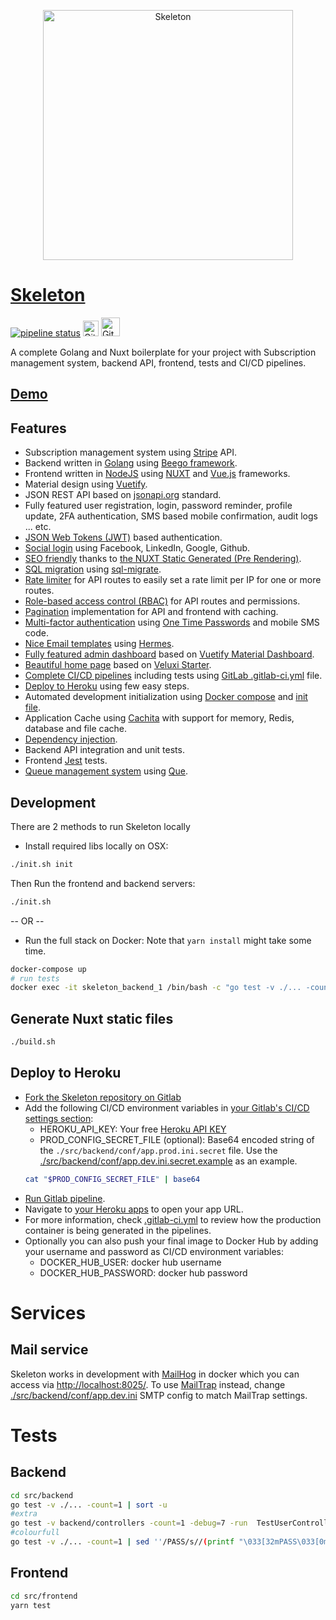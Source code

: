 <p align="center">
    <a href="https://skeleton-gadelkareem.herokuapp.com/">
        <img src="./binary/logo/logo.svg" width="400" alt="Skeleton">
    </a>
</p>

# [Skeleton](https://skeleton-gadelkareem.herokuapp.com/)
[![pipeline status](https://gitlab.com/gadelkareem/skeleton/badges/master/pipeline.svg)](https://gitlab.com/gadelkareem/skeleton/commits/master) <a href="https://github.com/gadelkareem/skeleton"><img src="https://github.githubassets.com/images/modules/logos_page/Octocat.png" width="25" height="25" alt="Github Mirror"></a> <a href="https://gitlab.com/gadelkareem/skeleton"><img src="https://about.gitlab.com/images/press/logo/png/gitlab-icon-rgb.png" width="30" height="30" alt="Github Mirror"></a>


A complete Golang and Nuxt boilerplate for your project with Subscription management system, backend API, frontend, tests and CI/CD pipelines.

## [Demo](https://skeleton-gadelkareem.herokuapp.com/)

## Features
- Subscription management system using [Stripe](https://stripe.com/) API.
- Backend written in [Golang](https://golang.org/) using [Beego framework](https://beego.me/).
- Frontend written in [NodeJS](https://nodejs.org/en/) using [NUXT](https://nuxtjs.org/) and [Vue.js](https://vuejs.org/) frameworks.
- Material design using [Vuetify](https://vuetifyjs.com/).
- JSON REST API based on [jsonapi.org](https://jsonapi.org/) standard.
- Fully featured user registration, login, password reminder, profile update, 2FA authentication, SMS based mobile confirmation, audit logs ... etc.
- [JSON Web Tokens (JWT)](https://jwt.io/) based authentication.
- [Social login](./src/backend/services/SocialAuthService.go) using Facebook, LinkedIn, Google, Github.
- [SEO friendly](https://en.wikipedia.org/wiki/Search_engine_optimization) thanks to [the NUXT Static Generated (Pre Rendering)](https://nuxtjs.org/guide/#static-generated-pre-rendering).
- [SQL migration](./src/backend/migrations/sql) using [sql-migrate](https://github.com/rubenv/sql-migrate).
- [Rate limiter](./src/backend/limiter) for API routes to easily set a rate limit per IP for one or more routes.
- [Role-based access control (RBAC)](./src/backend/rbac) for API routes and permissions.
- [Pagination](./src/backend/utils/paginator) implementation for API and frontend with caching.
- [Multi-factor authentication](./src/backend/services/AuthenticatorService.go) using [One Time Passwords](https://github.com/pquerna/otp) and mobile SMS code.
- [Nice Email templates](./src/backend/services/EmailService.go) using [Hermes](https://github.com/matcornic/hermes).
- [Fully featured admin dashboard](./src/frontend/src/pages/dashboard) based on [Vuetify Material Dashboard](https://demos.creative-tim.com/vuetify-material-dashboard/?partner=116160&ref=vuetifyjs.com#/).
- [Beautiful home page](./src/frontend/src/pages/index.vue) based on [Veluxi Starter](https://github.com/ilhammeidi/veluxi-starter).
- [Complete CI/CD pipelines](https://gitlab.com/gadelkareem/skeleton/-/pipelines) including tests using [GitLab .gitlab-ci.yml](.gitlab-ci.yml) file.
- [Deploy to Heroku](#deploy-to-heroku) using few easy steps.
- Automated development initialization using [Docker compose](./docker-compose.yml) and [init file](./init.sh).
- Application Cache using [Cachita](https://github.com/gadelkareem/cachita) with support for memory, Redis, database and file cache.
- [Dependency injection](./src/backend/di/Container.go).
- Backend API integration and unit tests.
- Frontend [Jest](https://github.com/facebook/jest) tests.
- [Queue management system](./src/backend/queue) using [Que](https://github.com/gadelkareem/que).

## Development

There are 2 methods to run Skeleton locally

- Install required libs locally on OSX:
```bash
./init.sh init
```
Then Run the frontend and backend servers:
```bash
./init.sh
```
-- OR --
- Run the full stack on Docker:
Note that `yarn install` might take some time.
```bash
docker-compose up
# run tests
docker exec -it skeleton_backend_1 /bin/bash -c "go test -v ./... -count=1 | sort -u"
```





## Generate Nuxt static files
```bash
./build.sh
```


## Deploy to Heroku
- [Fork the Skeleton repository on Gitlab](https://gitlab.com/gadelkareem/skeleton/-/forks/new)
- Add the following CI/CD environment variables in [your Gitlab's CI/CD settings section](https://gitlab.com/help/ci/variables/README#custom-environment-variables):
    - HEROKU_API_KEY: Your free [Heroku API KEY](https://dashboard.heroku.com/account)
    - PROD_CONFIG_SECRET_FILE (optional): Base64 encoded string of the `./src/backend/conf/app.prod.ini.secret` file. Use the [./src/backend/conf/app.dev.ini.secret.example](./src/backend/conf/app.dev.ini.secret.example) as an example. 
    ```bash 
    cat "$PROD_CONFIG_SECRET_FILE" | base64
    ```
- [Run Gitlab pipeline](https://docs.gitlab.com/ee/ci/pipelines/#run-a-pipeline-manually).
- Navigate to [your Heroku apps](https://dashboard.heroku.com/apps) to open your app URL.
- For more information, check [.gitlab-ci.yml](.gitlab-ci.yml) to review how the production container is being generated in the pipelines.
- Optionally you can also push your final image to Docker Hub by adding your username and password as CI/CD environment variables:
    - DOCKER_HUB_USER: docker hub username
    - DOCKER_HUB_PASSWORD: docker hub password

# Services
## Mail service
Skeleton works in development with [MailHog](https://github.com/mailhog/MailHog) in docker which you can access via [http://localhost:8025/](http://localhost:8025/). To use [MailTrap](https://mailtrap.io/) instead, change [./src/backend/conf/app.dev.ini](./src/backend/conf/app.dev.ini) SMTP config to match MailTrap settings.




# Tests 
## Backend
```bash
cd src/backend
go test -v ./... -count=1 | sort -u
#extra
go test -v backend/controllers -count=1 -debug=7 -run  TestUserController_VerifyMobile
#colourfull
go test -v ./... -count=1 | sed ''/PASS/s//(printf "\033[32mPASS\033[0m")/'' | sed ''/FAIL/s//(printf "\033[31mFAIL\033[0m")/''
```
## Frontend
```bash
cd src/frontend
yarn test
```


